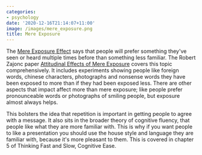 ```yaml
---
categories:
- psychology
date: '2020-12-16T21:14:07+11:00'
image: /images/mere_exposure.png
title: Mere Exposure
---
```


The [Mere Exposure Effect](https://en.wikipedia.org/wiki/Mere-exposure_effect) says that people will prefer something they've seen or heard multiple times before than something less familiar.
The Robert Zajonc paper [Attitudinal Effects of Mere Exposure](https://www.psy.lmu.de/allg2/download/audriemmo/ws1011/mere_exposure_effect.pdf) covers this topic comprehensively.
It includes experiments showing people like foreign words, chinese characters, photographs and nonsense words they have been exposed to more than if they had been exposed less.
There are other aspects that impact affect more than mere exposure; like people prefer pronounceable words or photographs of smiling people, but exposure almost always helps.

This bolsters the idea that repetition is important in getting people to agree with a message.
It also sits in the broader theory of cognitive fluency, that people like what they are more familiar with.
This is why if you want people to like a presentation you should use the house style and language they are familiar with, because it's more pleasant to them.
This is covered in chapter 5 of Thinking Fast and Slow, Cognitive Ease.